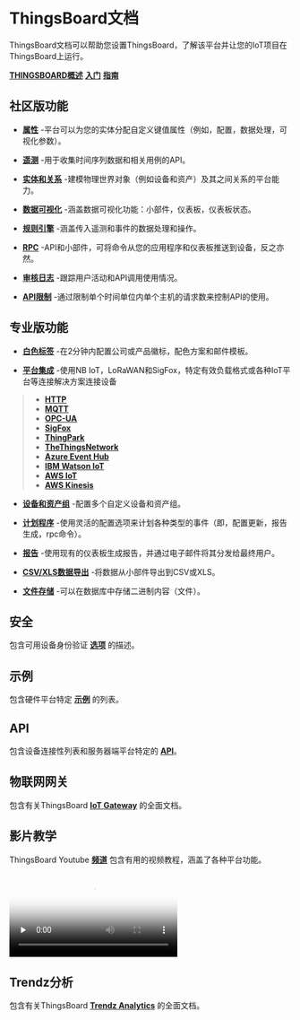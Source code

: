 # ThingsBoard文档
ThingsBoard文档可以帮助您设置ThingsBoard，了解该平台并让您的IoT项目在ThingsBoard上运行。

[**THINGSBOARD概述**](https://github.com/thinksjay/ThingsBoardDocumentation/blob/master/%E6%96%87%E6%A1%A3%E9%A6%96%E9%A1%B5/0.1%20%E4%BB%80%E4%B9%88%E6%98%AFThingsBoard.md)  [**入门**]()    [**指南**]()   

## 社区版功能
+ [**属性**]() -平台可以为您的实体分配自定义键值属性（例如，配置，数据处理，可视化参数）。
+ [**遥测**]() -用于收集时间序列数据和相关用例的API。

+ [**实体和关系**]() -建模物理世界对象（例如设备和资产）及其之间关系的平台能力。

+ [**数据可视化**]() -涵盖数据可视化功能：小部件，仪表板，仪表板状态。

+ [**规则引擎**]() -涵盖传入遥测和事件的数据处理和操作。

+ [**RPC**]() -API和小部件，可将命令从您的应用程序和仪表板推送到设备，反之亦然。

+ [**审核日志**]() -跟踪用户活动和API调用使用情况。

+ [**API限制**]() -通过限制单个时间单位内单个主机的请求数来控制API的使用。

## 专业版功能

+ [**白色标签**]() -在2分钟内配置公司或产品徽标，配色方案和邮件模板。

+ [**平台集成**]() -使用NB IoT，LoRaWAN和SigFox，特定有效负载格式或各种IoT平台等连接解决方​​案连接设备

>+ [**HTTP**]()
>+ [**MQTT**]()
>+ [**OPC-UA**]()
>+ [**SigFox**]()
>+ [**ThingPark**]()
>+ [**TheThingsNetwork**]()
>+ [**Azure Event Hub**]()
>+ [**IBM Watson IoT**]()
>+ [**AWS IoT**]()
>+ [**AWS Kinesis**]()

+ [**设备和资产组**]() -配置多个自定义设备和资产组。

+ [**计划程序**]() -使用灵活的配置选项来计划各种类型的事件（即，配置更新，报告生成，rpc命令）。

+ [**报告**]() -使用现有的仪表板生成报告，并通过电子邮件将其分发给最终用户。

+ [**CSV/XLS数据导出**]() -将数据从小部件导出到CSV或XLS。

+ [**文件存储**]() -可以在数据库中存储二进制内容（文件）。

## 安全
包含可用设备身份验证 [**选项**]() 的描述。

## 示例
包含硬件平台特定 [**示例**]() 的列表。

## API
包含设备连接性列表和服务器端平台特定的 [**API**]()。

## 物联网网关
包含有关ThingsBoard [**IoT Gateway**]() 的全面文档。

## 影片教学
ThingsBoard Youtube [**频道**]() 包含有用的视频教程，涵盖了各种平台功能。

<video id="video" controls="" preload="none" poster="http://om2bks7xs.bkt.clouddn.com/2017-08-26-Markdown-Advance-Video.jpg">
<source id="mp4" src="http://om2bks7xs.bkt.clouddn.com/2017-08-26-Markdown-Advance-Video.mp4" type="video/mp4">
</video>


## Trendz分析
包含有关ThingsBoard [**Trendz Analytics**]() 的全面文档。

